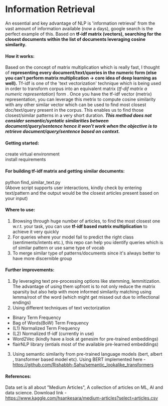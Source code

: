 # Information Retrieval
An essential and key advantage of NLP is 'information retrieval' from the vast amount of information available (now a days), google search is the perfect example of this. Based on **tf-idf matrix (vectors), searching for the closest documents within the list of documents leveraging cosine similarity.**

#### How it works:
Based on the concept of matrix multiplication which is really fast, I thought of **representing every document/text/queries in the numeric form (else you can't perform matrix multiplication -> core idea of deep learning as well).** Tf-idf is one of the 'text vectorization' technique which is being used in order to transform corpus into an equivalent matrix (*tf-dif matrix a numeric representation*) form . Once you have the tf-idf vector (metrix) representation, you can leverage this metrix to compute cosine similarity with any other similar vector which can be used to find most closest doc/text/query present in the corpus. This enables us to find those closest/similar patterns in a very short duration. ***This method does not consider semantic/syntatic similarities between document/query/sentence hence it won't work when the objective is to retrieve document/query/sentence based on context.***  


#### Getting started:
create virtual environment<br>
install requirements

#### For building tf-idf matrix and getting similar documents: 
python find_similar_text.py <br>
(Above script supports user interactions, kindly check by entering text/pattern and the output would be the closest articles present based on your input)

#### Where to use:
1) Browsing through huge number of articles, to find the most closest one w.r.t. your task, you can use **tf-idf based matrix multiplication** to achieve it very quickly
2) For queries where your model fail to predict the right class (sentiments/intents etc.), this repo can help you identify queries which is of similar pattern or use same type of vocab
3) To merge similar type of patterns/documents since it's always better to have more discernible group

#### Further improvements:
1) By leveraging text pre-processing options like stemming, lemmitization. The advantage of using them upfront is to not only reduce the matrix sparsity but also help with more informed similarity matching using lemma/root of the word (which might get missed out due to inflectional endings)
2) Using different techniques of text vectorization
- Binary Term Frequency
- Bag of Words(BoW) Term Frequency
- (L1) Normalized Term Frequency
- (L2) Normalized tf-idf (currently in use)
- Word2Vec (kindly have a look at genesim for pre-trained embeddings) 
- flairNLP library (entials most of the available pre-learned embeddings)
3) Using semantic similarity from pre-trained language models (bert, albert , transformer based model etc). Using BERT implemented here - https://github.com/Rishabbh-Sahu/semantic_lookalike_transformers

#### References: 
Data set is all about "Medium Articles", A collection of articles on ML, AI and data science. Download link - https://www.kaggle.com/hsankesara/medium-articles?select=articles.csv

